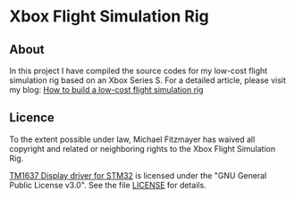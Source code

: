 # Xbox Flight Simulation Rig

## About

In this project I have compiled the source codes for my low-cost flight
simulation rig based on an Xbox Series S.  For a detailed article,
please visit my blog: [How to build a low-cost flight simulation
rig](https://mupf.dev/xbox-how-to-build-a-low-cost-flight-simulation-rig.html)

## Licence

To the extent possible under law, Michael Fitzmayer has waived all
copyright and related or neighboring rights to the Xbox Flight
Simulation Rig.

[TM1637 Display driver for STM32](https://github.com/nimaltd/tm1637) is
licensed under the "GNU General Public License v3.0".  See the file
[LICENSE](https://raw.githubusercontent.com/nimaltd/tm1637/main/LICENSE)
for details.
